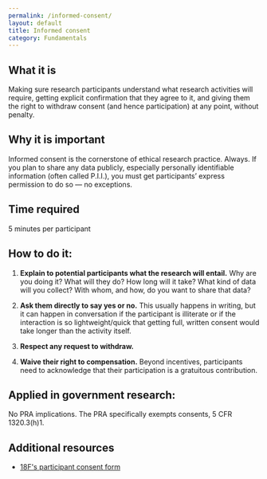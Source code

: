 ```yaml
---
permalink: /informed-consent/
layout: default
title: Informed consent
category: Fundamentals
---
```


## What it is

Making sure research participants understand what research activities will require, getting explicit confirmation that they agree to it, and giving them the right to withdraw consent (and hence participation) at any point, without penalty.

## Why it is important

Informed consent is the cornerstone of ethical research practice. Always. If you plan to share any data publicly, especially personally identifiable information (often called P.I.I.), you must get participants’ express permission to do so — no exceptions.

## Time required

5 minutes per participant

## How to do it:

1. **Explain to potential participants what the research will entail.** Why are you doing it? What will they do? How long will it take? What kind of data will you collect? With whom, and how, do you want to share that data?

2. **Ask them directly to say yes or no.** This usually happens in writing, but it can happen in conversation if the participant is illiterate or if the interaction is so lightweight/quick that getting full, written consent would take longer than the activity itself.

3. **Respect any request to withdraw.**

4. **Waive their right to compensation.** Beyond incentives, participants need to acknowledge that their participation is a gratuitous contribution.

## Applied in government research:
No PRA implications. The PRA specifically exempts consents, 5 CFR 1320.3(h)1.

## Additional resources
* [18F's participant consent form](./assets/downloads/18FResearchParticipantConsentForm.docx)
